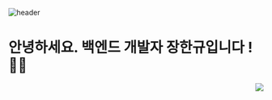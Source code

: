 
![header](https://capsule-render.vercel.app/api?type=Waving&color=7F7FD5&height=200&text=Hankyu's%20Github&fontAlignY=35&fontSize=60)

# 안녕하세요. 백엔드 개발자 장한규입니다 ! 🙇‍♂️

<a href="https://github.com/hankyu0301"><img src="https://hits.seeyoufarm.com/api/count/incr/badge.svg?url=https://github.com/TaegyuHan%2Fgjbae1212%2Fhit-counter&count_bg=%23151515&title_bg=%23555555&icon=&icon_color=%23E7E7E7&title=Visitors&edge_flat=false" align="right"></a> 

